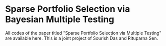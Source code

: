 # Sparse Portfolio Selection via Bayesian Multiple Testing

All codes of the paper titled "Sparse Portfolio Selection via Multiple Testing" are available here. This is a joint project of Sourish Das and Rituparna Sen.
